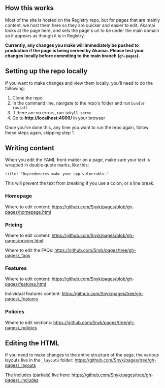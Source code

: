 ## How this works

Most of the site is hosted on the Registry repo, but for pages that are mainly content, we host them here so they are quicker and easier to edit. Akamai looks at the page here, and sets the page's url to be under the main domain so it appears as though it is in Registry.

**Currently, any changes you make will immediately be pushed to production if the page is being served by Akamai. Please test your changes locally before commiting to the main branch (`gh-pages`).**

## Setting up the repo locally

If you want to make changes and view them locally, you'll need to do the following:

1. Clone the repo
2. In the command line, navigate to the repo's folder and run `bundle install`
3. If there are no errors, run `jekyll serve`
4. Go to **http://localhost:4000/** in your browser

Once you've done this, any time you want to run the repo again, follow these steps again, skipping step 1.

## Writing content

When you edit the YAML front-matter on a page, make sure your text is wrapped in double quote marks, like this:

```
title: "Dependencies make your app vulnerable."
```

This will prevent the text from breaking if you use a colon, or a line break.

### Homepage

Where to edit content: https://github.com/Snyk/pages/blob/gh-pages/homepage.html

### Pricing

Where to edit content: https://github.com/Snyk/pages/blob/gh-pages/pricing.html

Where to edit the FAQs:
https://github.com/Snyk/pages/tree/gh-pages/_faqs

### Features

Where to edit content: https://github.com/Snyk/pages/blob/gh-pages/features.html

Individual features content:
https://github.com/Snyk/pages/tree/gh-pages/_features

### Policies

Where to edit sections:
https://github.com/Snyk/pages/tree/gh-pages/_policies

## Editing the HTML

If you need to make changes to the entire structure of the page, the various layouts live in the `_layouts` folder: https://github.com/Snyk/pages/tree/gh-pages/_layouts

The includes (partials) live here: https://github.com/Snyk/pages/tree/gh-pages/_includes
